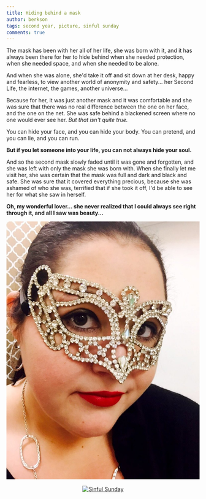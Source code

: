 ```yaml
---
title: Hiding behind a mask
author: berkson
tags: second year, picture, sinful sunday
comments: true
---
```


The mask has been with her all of her life, she was born with it, and it has always been there for her to hide behind when she needed protection, when she needed space, and when she needed to be alone.

And when she was alone, she'd take it off and sit down at her desk, happy and fearless, to view another world of anonymity and safety... her Second Life, the internet, the games, another universe...

Because for her, it was just another mask and it was comfortable and she was sure that there was no real difference between the one on her face, and the one on the net.  She was safe behind a blackened screen where no one would ever see her.  _But that isn't quite true._

You can hide your face, and you can hide your body.  You can pretend, and you can lie, and you can run.

**But if you let someone into your life, you can not always hide your soul.**

And so the second mask slowly faded until it was gone and forgotten, and she was left with only the mask she was born with.  When she finally let me visit her, she was certain that the mask was full and dark and black and safe.  She was sure that it covered everything precious, because she was ashamed of who she was, terrified that if she took it off, I'd be able to see her for what she saw in herself.

**Oh, my wonderful lover... she never realized that I could always see right through it, and all I saw was beauty...**

![**And I will let this one fade until it's gone forever, too...**](/images/2015-11-15-sinful-sunday.jpg)

<div align="center">
  <a href="http://sinfulsunday.mollysdailykiss.com" rel="nofollow" title="Sinful Sunday" target="_blank">
    <img src="http://sinfulsunday.mollysdailykiss.com/wp-content/uploads/2014/03/SinfulSundayLips150.png" alt="Sinful Sunday" style="border:none;" />
  </a>
</div>
